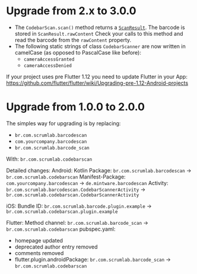 # Upgrade from 2.x to 3.0.0

- The `CodebarScan.scan()` method returns a [`ScanResult`](./lib/model/scan_result.dart).
  The barcode is stored in `ScanResult.rawContent`
  Check your calls to this method and read the barcode from the `rawContent` property.
- The following static strings of class `CodebarScanner` are now written in camelCase (as opposed to PascalCase like before):
  - `cameraAccessGranted`
  - `cameraAccessDenied`

If your project uses pre Flutter 1.12 you need to update Flutter in your App: https://github.com/flutter/flutter/wiki/Upgrading-pre-1.12-Android-projects


# Upgrade from 1.0.0 to 2.0.0

The simples way for upgrading is by replacing:
- `br.com.scrumlab.barcodescan`
- `com.yourcompany.barcodescan`
- `br.com.scrumlab.barcode_scan`

With: `br.com.scrumlab.codebarscan`

Detailed changes:
Android:
Kotlin Package: `br.com.scrumlab.barcodescan` -> `br.com.scrumlab.codebarscan`
Manifest-Package: `com.yourcompany.barcodescan` -> `de.mintware.barcodescan`
Activity: `br.com.scrumlab.barcodescan.CodebarScannerActivity` -> `br.com.scrumlab.codebarscan.CodebarScannerActivity`

iOS:
Bundle ID: `br.com.scrumlab.barcode.plugin.example` -> `br.com.scrumlab.codebarscan.plugin.example`

Flutter:
Method channel: `br.com.scrumlab.barcode_scan` -> `br.com.scrumlab.codebarscan`
pubspec.yaml:
 - homepage updated
 - deprecated author entry removed
 - comments removed
 - flutter.plugin.androidPackage: `br.com.scrumlab.barcode_scan` -> `br.com.scrumlab.codebarscan`
